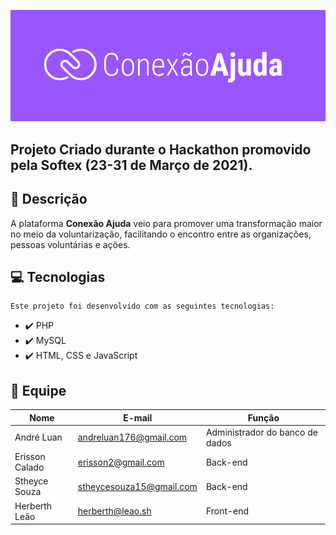 ![](/res/images/conex.png)

## Projeto Criado durante o Hackathon promovido pela Softex (23-31 de Março de 2021).

## :rocket: Descrição

  A plataforma **Conexão Ajuda** veio para promover uma transformação maior no meio da voluntarização, facilitando o encontro entre as organizações, pessoas voluntárias e ações.

## :computer: Tecnologias

    Este projeto foi desenvolvido com as seguintes tecnologias:

- :heavy_check_mark: PHP
- :heavy_check_mark: MySQL
- :heavy_check_mark: HTML, CSS e JavaScript

## 🤝 Equipe

|Nome|E-mail|Função|
| -------- | -------- | -------- |
|André Luan |andreluan176@gmail.com|Administrador do banco de dados|
|Erisson Calado |erisson2@gmail.com|Back-end|
|Stheyce Souza |stheycesouza15@gmail.com|Back-end|
|Herberth Leão |herberth@leao.sh|Front-end|
